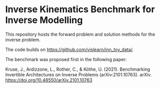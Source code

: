 # Inverse Kinematics Benchmark for Inverse Modelling

This repository hosts the forward problem and solution methods for the inverse problem.

The code builds on https://github.com/vislearn/inn_toy_data/.

The benchmark was proposed first in the following paper:

Kruse, J., Ardizzone, L., Rother, C., & Köthe, U. (2021). Benchmarking Invertible Architectures on Inverse Problems (arXiv:2101.10763). arXiv. https://doi.org/10.48550/arXiv.2101.10763
